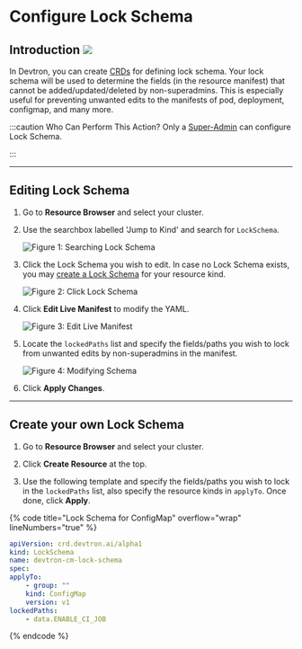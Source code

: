 # Configure Lock Schema

## Introduction [![](https://devtron-public-asset.s3.us-east-2.amazonaws.com/images/elements/EnterpriseTag.svg)](https://devtron.ai/pricing)

In Devtron, you can create [CRDs](../../reference/glossary.md#crd) for defining lock schema. Your lock schema will be used to determine the fields (in the resource manifest) that cannot be added/updated/deleted by non-superadmins. This is especially useful for preventing unwanted edits to the manifests of pod, deployment, configmap, and many more.

:::caution Who Can Perform This Action?
Only a [Super-Admin](../global-configurations/authorization/user-access.md#grant-super-admin-permission) can configure Lock Schema. 

:::

---

## Editing Lock Schema

1. Go to **Resource Browser** and select your cluster.

2. Use the searchbox labelled 'Jump to Kind' and search for `LockSchema`.

    ![Figure 1: Searching Lock Schema](https://devtron-public-asset.s3.us-east-2.amazonaws.com/images/kubernetes-resource-browser/search-lock-schema.gif)

3. Click the Lock Schema you wish to edit. In case no Lock Schema exists, you may [create a Lock Schema](#create-your-own-lock-schema) for your resource kind.

    ![Figure 2: Click Lock Schema](https://devtron-public-asset.s3.us-east-2.amazonaws.com/images/kubernetes-resource-browser/click-lock-schema.gif)

4. Click **Edit Live Manifest** to modify the YAML.

    ![Figure 3: Edit Live Manifest](https://devtron-public-asset.s3.us-east-2.amazonaws.com/images/kubernetes-resource-browser/edit-live-manifest-lock.gif)

5. Locate the `lockedPaths` list and specify the fields/paths you wish to lock from unwanted edits by non-superadmins in the manifest.

    ![Figure 4: Modifying Schema](https://devtron-public-asset.s3.us-east-2.amazonaws.com/images/kubernetes-resource-browser/locate-lockedpaths.jpg)

6. Click **Apply Changes**.

---

## Create your own Lock Schema

1. Go to **Resource Browser** and select your cluster.

2. Click **Create Resource** at the top.

3. Use the following template and specify the fields/paths you wish to lock in the `lockedPaths` list, also specify the resource kinds in `applyTo`. Once done, click **Apply**.

{% code title="Lock Schema for ConfigMap" overflow="wrap" lineNumbers="true" %}

```yml
apiVersion: crd.devtron.ai/alpha1
kind: LockSchema
name: devtron-cm-lock-schema
spec:
applyTo:
    - group: ""
    kind: ConfigMap
    version: v1
lockedPaths:
    - data.ENABLE_CI_JOB
```

{% endcode %}